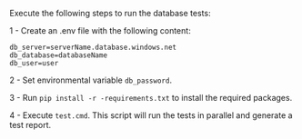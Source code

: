 Execute the following steps to run the database tests:

1 - Create an .env file with the following content:

```
db_server=serverName.database.windows.net
db_database=databaseName
db_user=user
```
2 - Set environmental variable `db_password`.

3 - Run `pip install -r -requirements.txt` to install the required packages.

4 - Execute `test.cmd`. This script will run the tests in parallel and generate a test report.

